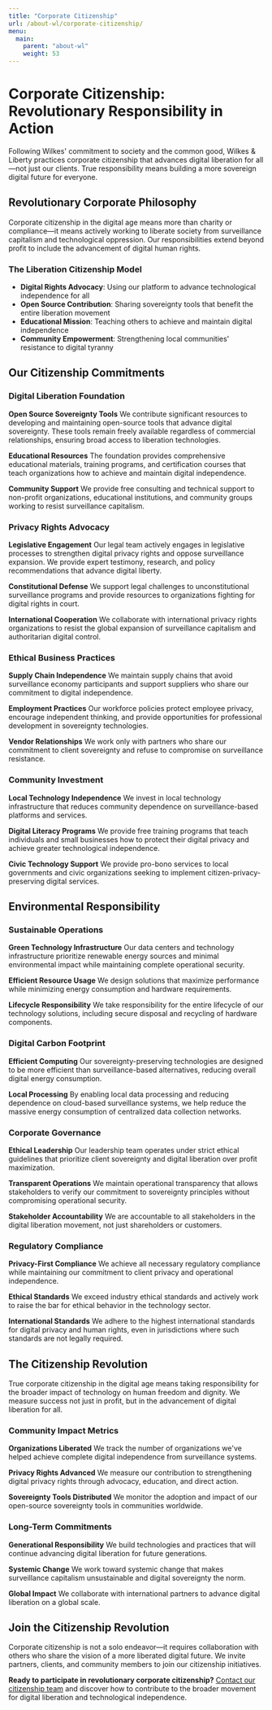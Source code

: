 ```yaml
---
title: "Corporate Citizenship"
url: /about-wl/corporate-citizenship/
menu:
  main:
    parent: "about-wl"
    weight: 53
---
```


# Corporate Citizenship: Revolutionary Responsibility in Action

Following Wilkes' commitment to society and the common good, Wilkes & Liberty practices corporate citizenship that advances digital liberation for all—not just our clients. True responsibility means building a more sovereign digital future for everyone.

## Revolutionary Corporate Philosophy

Corporate citizenship in the digital age means more than charity or compliance—it means actively working to liberate society from surveillance capitalism and technological oppression. Our responsibilities extend beyond profit to include the advancement of digital human rights.

### The Liberation Citizenship Model
- **Digital Rights Advocacy**: Using our platform to advance technological independence for all
- **Open Source Contribution**: Sharing sovereignty tools that benefit the entire liberation movement
- **Educational Mission**: Teaching others to achieve and maintain digital independence
- **Community Empowerment**: Strengthening local communities' resistance to digital tyranny

## Our Citizenship Commitments

### Digital Liberation Foundation

**Open Source Sovereignty Tools**
We contribute significant resources to developing and maintaining open-source tools that advance digital sovereignty. These tools remain freely available regardless of commercial relationships, ensuring broad access to liberation technologies.

**Educational Resources**
The foundation provides comprehensive educational materials, training programs, and certification courses that teach organizations how to achieve and maintain digital independence.

**Community Support**
We provide free consulting and technical support to non-profit organizations, educational institutions, and community groups working to resist surveillance capitalism.

### Privacy Rights Advocacy

**Legislative Engagement**
Our legal team actively engages in legislative processes to strengthen digital privacy rights and oppose surveillance expansion. We provide expert testimony, research, and policy recommendations that advance digital liberty.

**Constitutional Defense**
We support legal challenges to unconstitutional surveillance programs and provide resources to organizations fighting for digital rights in court.

**International Cooperation**
We collaborate with international privacy rights organizations to resist the global expansion of surveillance capitalism and authoritarian digital control.

### Ethical Business Practices

**Supply Chain Independence**
We maintain supply chains that avoid surveillance economy participants and support suppliers who share our commitment to digital independence.

**Employment Practices**
Our workforce policies protect employee privacy, encourage independent thinking, and provide opportunities for professional development in sovereignty technologies.

**Vendor Relationships**
We work only with partners who share our commitment to client sovereignty and refuse to compromise on surveillance resistance.

### Community Investment

**Local Technology Independence**
We invest in local technology infrastructure that reduces community dependence on surveillance-based platforms and services.

**Digital Literacy Programs**
We provide free training programs that teach individuals and small businesses how to protect their digital privacy and achieve greater technological independence.

**Civic Technology Support**
We provide pro-bono services to local governments and civic organizations seeking to implement citizen-privacy-preserving digital services.

## Environmental Responsibility

### Sustainable Operations

**Green Technology Infrastructure**
Our data centers and technology infrastructure prioritize renewable energy sources and minimal environmental impact while maintaining complete operational security.

**Efficient Resource Usage**
We design solutions that maximize performance while minimizing energy consumption and hardware requirements.

**Lifecycle Responsibility**
We take responsibility for the entire lifecycle of our technology solutions, including secure disposal and recycling of hardware components.

### Digital Carbon Footprint

**Efficient Computing**
Our sovereignty-preserving technologies are designed to be more efficient than surveillance-based alternatives, reducing overall digital energy consumption.

**Local Processing**
By enabling local data processing and reducing dependence on cloud-based surveillance systems, we help reduce the massive energy consumption of centralized data collection networks.

### Corporate Governance

**Ethical Leadership**
Our leadership team operates under strict ethical guidelines that prioritize client sovereignty and digital liberation over profit maximization.

**Transparent Operations**
We maintain operational transparency that allows stakeholders to verify our commitment to sovereignty principles without compromising operational security.

**Stakeholder Accountability**
We are accountable to all stakeholders in the digital liberation movement, not just shareholders or customers.

### Regulatory Compliance

**Privacy-First Compliance**
We achieve all necessary regulatory compliance while maintaining our commitment to client privacy and operational independence.

**Ethical Standards**
We exceed industry ethical standards and actively work to raise the bar for ethical behavior in the technology sector.

**International Standards**
We adhere to the highest international standards for digital privacy and human rights, even in jurisdictions where such standards are not legally required.

## The Citizenship Revolution

True corporate citizenship in the digital age means taking responsibility for the broader impact of technology on human freedom and dignity. We measure success not just in profit, but in the advancement of digital liberation for all.

### Community Impact Metrics

**Organizations Liberated**
We track the number of organizations we've helped achieve complete digital independence from surveillance systems.

**Privacy Rights Advanced**
We measure our contribution to strengthening digital privacy rights through advocacy, education, and direct action.

**Sovereignty Tools Distributed**
We monitor the adoption and impact of our open-source sovereignty tools in communities worldwide.

### Long-Term Commitments

**Generational Responsibility**
We build technologies and practices that will continue advancing digital liberation for future generations.

**Systemic Change**
We work toward systemic change that makes surveillance capitalism unsustainable and digital sovereignty the norm.

**Global Impact**
We collaborate with international partners to advance digital liberation on a global scale.

## Join the Citizenship Revolution

Corporate citizenship is not a solo endeavor—it requires collaboration with others who share the vision of a more liberated digital future. We invite partners, clients, and community members to join our citizenship initiatives.

**Ready to participate in revolutionary corporate citizenship?** [Contact our citizenship team](/) and discover how to contribute to the broader movement for digital liberation and technological independence.
